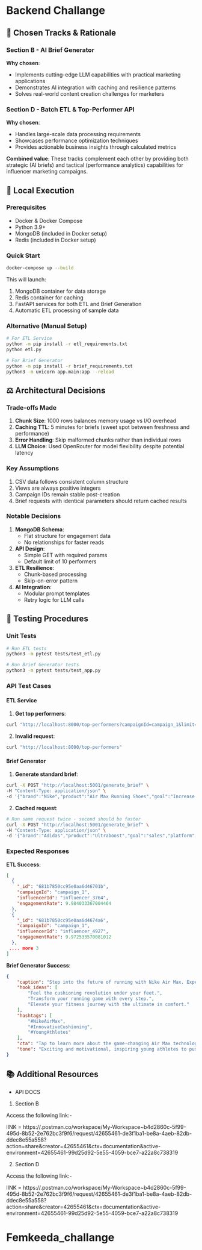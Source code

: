 # Backend Challange

## 📌 Chosen Tracks & Rationale

### Section B - AI Brief Generator
**Why chosen**: 
- Implements cutting-edge LLM capabilities with practical marketing applications
- Demonstrates AI integration with caching and resilience patterns
- Solves real-world content creation challenges for marketers

### Section D - Batch ETL & Top-Performer API  
**Why chosen**:
- Handles large-scale data processing requirements
- Showcases performance optimization techniques
- Provides actionable business insights through calculated metrics

**Combined value**: These tracks complement each other by providing both strategic (AI briefs) and tactical (performance analytics) capabilities for influencer marketing campaigns.

## 🚀 Local Execution

### Prerequisites
- Docker & Docker Compose
- Python 3.9+
- MongoDB (included in Docker setup)
- Redis (included in Docker setup)

### Quick Start
```bash
docker-compose up --build
```

This will launch:
1. MongoDB container for data storage
2. Redis container for caching
3. FastAPI services for both ETL and Brief Generation
4. Automatic ETL processing of sample data

### Alternative (Manual Setup)
```bash
# For ETL Service
python -m pip install -r etl_requirements.txt
python etl.py

# For Brief Generator
python -m pip install -r brief_requirements.txt
python3 -m uvicorn app.main:app --reload
```

## ⚖️ Architectural Decisions

### Trade-offs Made
1. **Chunk Size**: 1000 rows balances memory usage vs I/O overhead
2. **Caching TTL**: 5 minutes for briefs (sweet spot between freshness and performance)
3. **Error Handling**: Skip malformed chunks rather than individual rows
4. **LLM Choice**: Used OpenRouter for model flexibility despite potential latency

### Key Assumptions
1. CSV data follows consistent column structure
2. Views are always positive integers
3. Campaign IDs remain stable post-creation
4. Brief requests with identical parameters should return cached results

### Notable Decisions
1. **MongoDB Schema**: 
   - Flat structure for engagement data
   - No relationships for faster reads
2. **API Design**:
   - Simple GET with required params
   - Default limit of 10 performers
3. **ETL Resilience**:
   - Chunk-based processing
   - Skip-on-error pattern
4. **AI Integration**:
   - Modular prompt templates
   - Retry logic for LLM calls

## 🧪 Testing Procedures

### Unit Tests
```bash
# Run ETL tests
python3 -m pytest tests/test_etl.py

# Run Brief Generator tests
python3 -m pytest tests/test_app.py
```

### API Test Cases

#### ETL Service
1. **Get top performers**:
```bash
curl "http://localhost:8000/top-performers?campaignId=campaign_1&limit=5"
```

2. **Invalid request**:
```bash
curl "http://localhost:8000/top-performers"
```

#### Brief Generator
1. **Generate standard brief**:
```bash
curl -X POST "http://localhost:5001/generate_brief" \
-H "Content-Type: application/json" \
-d '{"brand":"Nike","product":"Air Max Running Shoes","goal":"Increase engagement among young athletes","platform":"Instagram","persona": "Millennial, Fitness Enthusiast","creative_angle": "Highlight the shoe\'s innovative cushioning technology","hashtags": ["#LuxuryWatch", "#TimelessElegance", "#Craftsmanship"]}'
```

2. **Cached request**:
```bash
# Run same request twice - second should be faster
curl -X POST "http://localhost:5001/generate_brief" \
-H "Content-Type: application/json" \
-d '{"brand":"Adidas","product":"Ultraboost","goal":"sales","platform":"TikTok", "persona": "Millennial, Fitness Enthusiast","creative_angle": "Highlight the shoe\'s innovative cushioning technology","hashtags": ["#LuxuryWatch", "#TimelessElegance", "#Craftsmanship"]}'
```

### Expected Responses
**ETL Success**:
```json
[
  {
    "_id": "681b7850cc95e0aa6d46701b",
    "campaignId": "campaign_1",
    "influencerId": "influencer_3764",
    "engagementRate": 9.984033367004464
  },
  {
    "_id": "681b7850cc95e0aa6d4674a6",
    "campaignId": "campaign_1",
    "influencerId": "influencer_4927",
    "engagementRate": 9.972533570081012
  },
 .... more 3
]
```

**Brief Generator Success**:
```json
{
    "caption": "Step into the future of running with Nike Air Max. Experience unparalleled comfort and performance with our innovative cushioning technology. Perfect for the millennial fitness enthusiast who demands the best. Lace up and feel the difference!",
    "hook_ideas": [
        "Feel the cushioning revolution under your feet.",
        "Transform your running game with every step.",
        "Elevate your fitness journey with the ultimate in comfort."
    ],
    "hashtags": [
        "#NikeAirMax",
        "#InnovativeCushioning",
        "#YoungAthletes"
    ],
    "cta": "Tap to learn more about the game-changing Air Max technology!",
    "tone": "Exciting and motivational, inspiring young athletes to push their limits."
}
```

## 📚 Additional Resources
- API DOCS

1) Section B

Access the following link:-

lINK = https://.postman.co/workspace/My-Workspace~b4d2860c-5f99-495d-8b52-2e762bc3f9f6/request/42655461-de3f1ba1-be8a-4aeb-82db-ddec8e55a558?action=share&creator=42655461&ctx=documentation&active-environment=42655461-99d25d92-5e55-4059-bce7-a22a8c738319


2) Section D

Access the following link:-

lINK = https://.postman.co/workspace/My-Workspace~b4d2860c-5f99-495d-8b52-2e762bc3f9f6/request/42655461-de3f1ba1-be8a-4aeb-82db-ddec8e55a558?action=share&creator=42655461&ctx=documentation&active-environment=42655461-99d25d92-5e55-4059-bce7-a22a8c738319

   
# Femkeeda_challange
